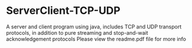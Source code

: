 # ServerClient-TCP-UDP
A server and client program using java, includes TCP and UDP transport protocols, in addition to pure streaming and stop-and-wait acknowledgement protocols
Please view the readme.pdf file for more info
